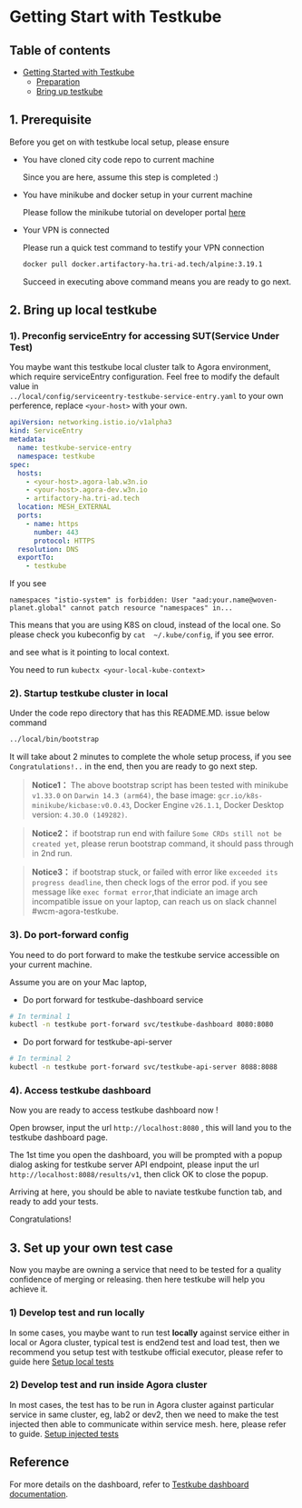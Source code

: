 # Getting Start with Testkube

## Table of contents

- [Getting Started with Testkube](#getting-started-with-testkube)
  - [Preparation](#Prerequisite)
  - [Bring up testkube](#Bring-up-testkube)
  
## 1. Prerequisite
Before you get on with testkube local setup,  please ensure 
- You have cloned city code repo to current machine

  Since you are here,  assume this step is completed :)
- You have minikube and docker setup in your current machine

  Please follow the minikube tutorial on developer portal [here](https://developer.woven-city.toyota/docs/default/Component/minikube-tutorial) 

- Your VPN is connected

  Please run a quick test command to testify your VPN connection
  ```sh
  docker pull docker.artifactory-ha.tri-ad.tech/alpine:3.19.1 
  ```
  Succeed in executing above command means you are ready to go next.  

## 2. Bring up local testkube
### 1). Preconfig serviceEntry for accessing SUT(Service Under Test)
You maybe want this testkube local cluster talk to Agora environment,  which require serviceEntry configuration.  Feel free to modify the default value in  
```../local/config/serviceentry-testkube-service-entry.yaml``` to your own perference, replace ```<your-host>``` with your own. 
```yaml
apiVersion: networking.istio.io/v1alpha3
kind: ServiceEntry
metadata:
  name: testkube-service-entry
  namespace: testkube
spec:
  hosts:
    - <your-host>.agora-lab.w3n.io
    - <your-host>.agora-dev.w3n.io
    - artifactory-ha.tri-ad.tech
  location: MESH_EXTERNAL
  ports:
    - name: https
      number: 443
      protocol: HTTPS
  resolution: DNS
  exportTo:
    - testkube
```
If you see

`namespaces "istio-system" is forbidden: User "aad:your.name@woven-planet.global" cannot patch resource "namespaces" in...`

This means that you are using K8S on cloud, instead of the local one. So please check you kubeconfig by `cat  ~/.kube/config`, if you see error.

and see what is it pointing to local context.

You need to run `kubectx <your-local-kube-context>`


### 2). Startup testkube cluster in local

Under the code repo directory that has this README.MD. issue below command 

```sh
../local/bin/bootstrap
```

It will take about 2 minutes to complete the whole setup process, if you see `Congratulations!..` in the end,  then you are ready to go next step. 

> **Notice1：** The above bootstrap script has been tested with minikube `v1.33.0` on `Darwin 14.3 (arm64)`, the base image: `gcr.io/k8s-minikube/kicbase:v0.0.43`, Docker Engine `v26.1.1`, Docker Desktop version: `4.30.0 (149282)`. 

> **Notice2：** if bootstrap run end with failure `Some CRDs still not be created yet`,  please rerun bootstrap command, it should pass through in 2nd run. 

> **Notice3：** if bootstrap stuck, or failed with error like `exceeded its progress deadline`,  then check logs of the error pod.  if you see message like `exec format error`,that indiciate an image arch incompatible issue on your laptop, can reach us on slack channel #wcm-agora-testkube.

### 3). Do port-forward config
You need to do port forward to make the testkube service accessible on your current machine. 

Assume you are on your Mac laptop, 

- Do port forward for testkube-dashboard service
```sh
# In terminal 1
kubectl -n testkube port-forward svc/testkube-dashboard 8080:8080
```

- Do port forward for testkube-api-server
```sh
# In terminal 2
kubectl -n testkube port-forward svc/testkube-api-server 8088:8088
```

### 4). Access testkube dashboard
Now you are ready to access testkube dashboard now !

Open browser, input the url `http://localhost:8080` , this will land you to the testkube dashboard page. 

The 1st time you open the dashboard,  you will be prompted with a popup dialog asking for testkube server API endpoint, please input the url  `http://localhost:8088/results/v1`, then click OK to close the popup. 


Arriving at here,  you should be able to naviate testkube function tab,  and ready to add your tests.  

Congratulations! 

## 3. Set up your own test case   

Now you maybe are owning a service that need to be tested for a quality confidence of merging or releasing. then here testkube will help you achieve it.  

### 1) Develop test and run locally
In some cases,  you maybe want to run test **locally** against service either in local or Agora cluster, typical test is end2end test and load test, then we recommend you setup test with testkube official executor,  please refer to guide here [Setup local tests](basic_run_local_test.md) 

### 2) Develop test and run inside Agora cluster
In most cases,  the test has to be run in Agora cluster against particular service in same cluster, eg, lab2 or dev2, then we need to make the test injected then able to communicate within service mesh. here, please refer to guide. [Setup injected tests](basic_run_injected_test.md) 

## Reference

For more details on the dashboard, refer to [Testkube dashboard documentation](https://docs.testkube.io/articles/testkube-dashboard/).
